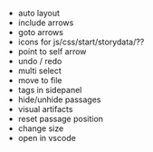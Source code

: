- auto layout
- include arrows
- goto arrows
- icons for js/css/start/storydata/??
- point to self arrow
- undo / redo
- multi select
- move to file
- tags in sidepanel
- hide/unhide passages
- visual artifacts
- reset passage position
- change size
- open in vscode

